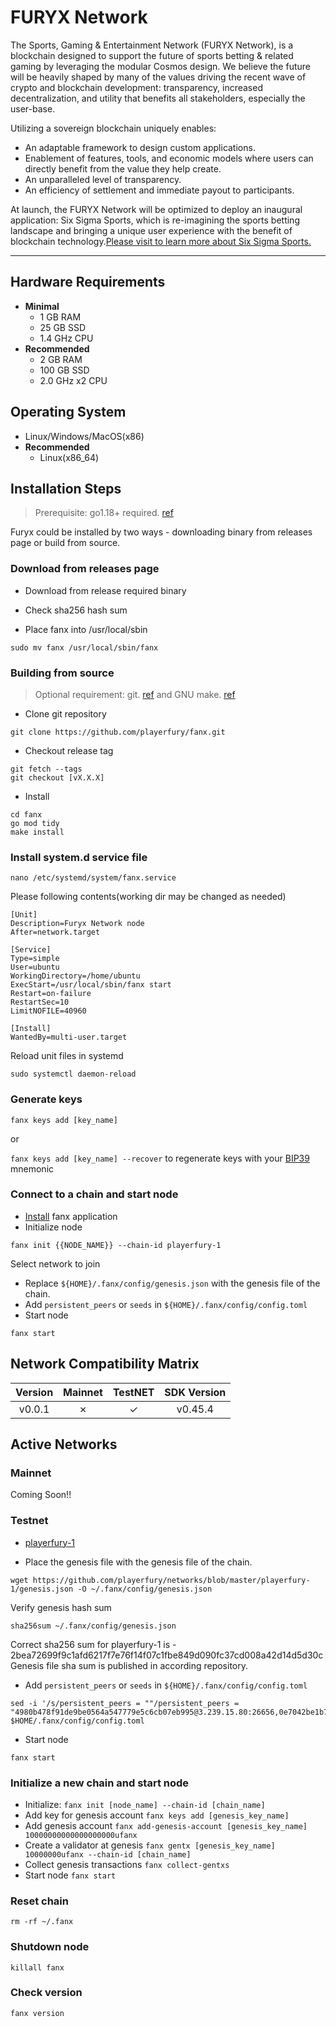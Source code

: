 # FURYX Network

The Sports, Gaming & Entertainment Network (FURYX Network), is a blockchain
designed to support the future of sports betting & related gaming by leveraging
the modular Cosmos design. We believe the future will be heavily shaped by many
of the values driving the recent wave of crypto and blockchain development:
transparency, increased decentralization, and utility that benefits
all stakeholders, especially the user-base.

Utilizing a sovereign blockchain uniquely enables:

- An adaptable framework to design custom applications.
- Enablement of features, tools, and economic models where users can directly benefit from the value they help create.
- An unparalleled level of transparency.
- An efficiency of settlement and immediate payout to participants.

At launch, the FURYX Network will be optimized to deploy an inaugural application: Six Sigma Sports, which is re-imagining the sports betting landscape and bringing a unique user experience with the benefit of blockchain technology.[Please visit to learn more about Six Sigma Sports.](https://sixsigmasports.io/)

---

## Hardware Requirements

- **Minimal**
  - 1 GB RAM
  - 25 GB SSD
  - 1.4 GHz CPU
- **Recommended**
  - 2 GB RAM
  - 100 GB SSD
  - 2.0 GHz x2 CPU

## Operating System

- Linux/Windows/MacOS(x86)
- **Recommended**
  - Linux(x86_64)

## Installation Steps
>
>Prerequisite: go1.18+ required. [ref](https://golang.org/doc/install)

Furyx could be installed by two ways - downloading binary from releases page or build from source.

### Download from releases page

- Download from release required binary

- Check sha256 hash sum

- Place fanx into /usr/local/sbin

```shell
sudo mv fanx /usr/local/sbin/fanx
```

### Building from source
>
>Optional requirement: git. [ref](https://github.com/git/git) and GNU make. [ref](https://www.gnu.org/software/make/manual/html_node/index.html)

- Clone git repository

```shell
git clone https://github.com/playerfury/fanx.git
```

- Checkout release tag

```shell
git fetch --tags
git checkout [vX.X.X]
```

- Install

```shell
cd fanx
go mod tidy
make install
```

### Install system.d service file

```shell
nano /etc/systemd/system/fanx.service
```

Please following contents(working dir may be changed as needed)

```systemd
[Unit]
Description=Furyx Network node
After=network.target

[Service]
Type=simple
User=ubuntu
WorkingDirectory=/home/ubuntu
ExecStart=/usr/local/sbin/fanx start
Restart=on-failure
RestartSec=10
LimitNOFILE=40960

[Install]
WantedBy=multi-user.target
```

Reload unit files in systemd

```shell
sudo systemctl daemon-reload
```

### Generate keys

`fanx keys add [key_name]`

or

`fanx keys add [key_name] --recover` to regenerate keys with your [BIP39](https://github.com/bitcoin/bips/tree/master/bip-0039) mnemonic

### Connect to a chain and start node

- [Install](#installation-steps) fanx application
- Initialize node

```shell
fanx init {{NODE_NAME}} --chain-id playerfury-1
```

Select network to join

- Replace `${HOME}/.fanx/config/genesis.json` with the genesis file of the chain.
- Add `persistent_peers` or `seeds` in `${HOME}/.fanx/config/config.toml`
- Start node

```shell
fanx start
```

## Network Compatibility Matrix

| Version | Mainnet | TestNET      | SDK Version |
|:-------:|:-------:|:------------:|:-----------:|
|  v0.0.1 |    ✗    |      ✓       |   v0.45.4   |

## Active Networks

### Mainnet

Coming Soon!!

### Testnet

- [playerfury-1](https://github.com/playerfury/networks/playerfury-1)

- Place the genesis file  with the genesis file of the chain.

```shell
wget https://github.com/playerfury/networks/blob/master/playerfury-1/genesis.json -O ~/.fanx/config/genesis.json
```

Verify genesis hash sum

```shell
sha256sum ~/.fanx/config/genesis.json
```

Correct sha256 sum for playerfury-1 is - 2bea72699f9c1afd6217f7e76f14f07c1fbe849d090fc37cd008a42d14d5d30c
Genesis file sha sum is published in according repository.

- Add `persistent_peers` or `seeds` in `${HOME}/.fanx/config/config.toml`

```shell
sed -i '/s/persistent_peers = ""/persistent_peers = "4980b478f91de9be0564a547779e5c6cb07eb995@3.239.15.80:26656,0e7042be1b77707aaf0597bb804da90d3a606c08@3.88.40.53:26656/g' $HOME/.fanx/config/config.toml
```

- Start node

```shell
fanx start
```

### Initialize a new chain and start node

- Initialize: `fanx init [node_name] --chain-id [chain_name]`
- Add key for genesis account `fanx keys add [genesis_key_name]`
- Add genesis account `fanx add-genesis-account [genesis_key_name] 10000000000000000000ufanx`
- Create a validator at genesis `fanx gentx [genesis_key_name] 10000000ufanx --chain-id [chain_name]`
- Collect genesis transactions `fanx collect-gentxs`
- Start node `fanx start`

### Reset chain

```shell
rm -rf ~/.fanx
```

### Shutdown node

```shell
killall fanx
```

### Check version

```shell
fanx version
```
